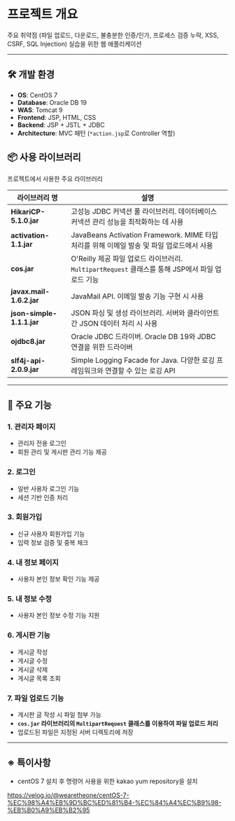 # 프로젝트 개요

주요 취약점 (파일 업로드, 다운로드, 불충분한 인증/인가, 프로세스 검증 누락, XSS, CSRF, SQL Injection) 실습을 위한 웹 애플리케이션

---

## 🛠️ 개발 환경

- **OS**: CentOS 7
- **Database**: Oracle DB 19
- **WAS**: Tomcat 9
- **Frontend**: JSP, HTML, CSS
- **Backend**: JSP + JSTL + JDBC
- **Architecture**: MVC 패턴 (`*action.jsp`로 Controller 역할)


## 📦 사용 라이브러리

프로젝트에서 사용한 주요 라이브러리

| 라이브러리 명                | 설명                                                                                      |
|----------------------------|-----------------------------------------------------------------------------------------|
| **HikariCP-5.1.0.jar**      | 고성능 JDBC 커넥션 풀 라이브러리. 데이터베이스 커넥션 관리 성능을 최적화하는 데 사용            |
| **activation-1.1.jar**      | JavaBeans Activation Framework. MIME 타입 처리를 위해 이메일 발송 및 파일 업로드에서 사용      |
| **cos.jar**                 | O'Reilly 제공 파일 업로드 라이브러리. `MultipartRequest` 클래스를 통해 JSP에서 파일 업로드 기능 |
| **javax.mail-1.6.2.jar**    | JavaMail API. 이메일 발송 기능 구현 시 사용                                                     |
| **json-simple-1.1.1.jar**   | JSON 파싱 및 생성 라이브러리. 서버와 클라이언트 간 JSON 데이터 처리 시 사용                 |
| **ojdbc8.jar**              | Oracle JDBC 드라이버. Oracle DB 19와 JDBC 연결을 위한 드라이버                             |
| **slf4j-api-2.0.9.jar**     | Simple Logging Facade for Java. 다양한 로깅 프레임워크와 연결할 수 있는 로깅 API                  |



---

## 📌 주요 기능

### 1. 관리자 페이지
- 관리자 전용 로그인
- 회원 관리 및 게시판 관리 기능 제공

### 2. 로그인
- 일반 사용자 로그인 기능
- 세션 기반 인증 처리

### 3. 회원가입
- 신규 사용자 회원가입 기능
- 입력 정보 검증 및 중복 체크

### 4. 내 정보 페이지
- 사용자 본인 정보 확인 기능 제공

### 5. 내 정보 수정
- 사용자 본인 정보 수정 기능 지원

### 6. 게시판 기능
- 게시글 작성
- 게시글 수정
- 게시글 삭제
- 게시글 목록 조회

### 7. 파일 업로드 기능
- 게시판 글 작성 시 파일 첨부 가능
- **`cos.jar` 라이브러리의 `MultipartRequest` 클래스를 이용하여 파일 업로드 처리**
- 업로드된 파일은 지정된 서버 디렉토리에 저장

---

## ※ 특이사항

- centOS 7 설치 후 명령어 사용을 위한 kakao yum repository을 설치

https://velog.io/@wearetheone/centOS-7-%EC%98%A4%EB%9D%BC%ED%81%B4-%EC%84%A4%EC%B9%98-%EB%B0%A9%EB%B2%95
